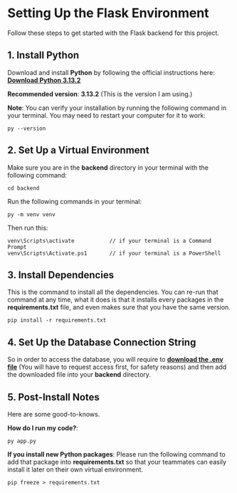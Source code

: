 # Setting Up the Flask Environment

Follow these steps to get started with the Flask backend for this project.

## 1. Install Python
Download and install **Python** by following the official instructions here:  
[**Download Python 3.13.2**](https://www.python.org/downloads/release/python-3132/)

 **Recommended version**: **3.13.2** (This is the version I am using.)

 **Note**: You can verify your installation by running the following command in your terminal. You may need to restart your computer for it to work:
 ```
 py --version
 ```

## 2. Set Up a Virtual Environment
Make sure you are in the **backend** directory in your terminal with the following command:
```
cd backend
```
Run the following commands in your terminal:
```
py -m venv venv
```
Then run this:
```
venv\Scripts\activate           // if your terminal is a Command Prompt
venv\Scripts\Activate.ps1       // if your terminal is a PowerShell
```

## 3. Install Dependencies
This is the command to install all the dependencies. You can re-run that command at any time, what it does is that it installs every packages in the **requirements.txt** file, and even makes sure that you have the same version.
```
pip install -r requirements.txt
```

## 4. Set Up the Database Connection String
So in order to access the database, you will require to [**download the .env file**](https://drive.google.com/file/d/1vuFKdbHLn6MdlfHscSPd-qZvx7gsAypB/view?usp=sharing) (You will have to request access first, for safety reasons) and then add the downloaded file into your **backend** directory.

## 5. Post-Install Notes
Here are some good-to-knows.

**How do I run my code?**:
```
py app.py
```

**If you install new Python packages**: Please run the following command to add that package into **requirements.txt** so that your teammates can easily install it later on their own virtual environment.
```
pip freeze > requirements.txt
```
